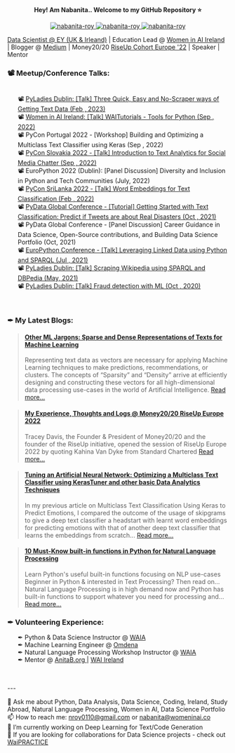 <p align="center"><strong> Hey! Am Nabanita.. Welcome to my GitHub Repository ⭐ </strong></p>

<p align="center">
<a href="https://www.linkedin.com/in/nabanita-roy/" target="_blank"><img src="https://img.shields.io/badge/LinkedIn-0077B5?" alt="nabanita-roy">
<a href="https://medium.com/@nroy0110" target="_blank"><img src="https://img.shields.io/badge/Medium-12100E?" alt="nabanita-roy">
<a href="https://www.kaggle.com/nabanitaroy" target="_blank"><img src="https://img.shields.io/badge/Kaggle-23bbfa?" alt="nabanita-roy">
</p>

Data Scientist @ [EY (UK & Irleand)](https://www.ey.com/en_ie) | Education Lead @ [Women in AI Ireland](https://www.linkedin.com/company/women-in-ai-ireland/?viewAsMember=true) | Blogger @ [Medium](https://nroy0110.medium.com/) | Money20/20 [RiseUp Cohort Europe '22](https://europe.money2020.com/attendee-stats/rise-up) | Speaker | Mentor
</br>

<h3>📽 Meetup/Conference Talks:</h3>
<div>
  <ul>
    </br>
    📽 <a href="https://www.youtube.com/watch?v=-TtzMLM9dT8" rel="noopener"> PyLadies Dublin: [Talk] Three Quick, Easy and No-Scraper ways of Getting Text Data (Feb , 2023)</a></br>
    📽 <a href="https://www.youtube.com/watch?v=xH8s9LIUxZ4" rel="noopener"> Women in AI Ireland: [Talk] WAITutorials - Tools for Python (Sep , 2022)</a><br/>
    📽 PyCon Portugal 2022 - [Workshop] Building and Optimizing a Multiclass Text Classifier using Keras (Sep , 2022)</br>
    📽 <a href="https://www.youtube.com/watch?v=W-N8Azy5iCw" rel="noopener"> PyCon Slovakia 2022 - [Talk] Introduction to Text Analytics for Social Media Chatter (Sep , 2022)</a></br>
    📽 EuroPython 2022 (Dublin): [Panel Discussion] Diversity and Inclusion in Python and Tech Communities (July, 2022) </br>
    📽 <a href="https://www.youtube.com/watch?v=ORHrobrJIig" rel="noopener"> PyCon SriLanka 2022 - [Talk] Word Embeddings for Text Classification (Feb , 2022)</a></br>
    📽 <a href="https://www.youtube.com/watch?v=kNLqQSqbO5k" rel="noopener"> PyData Global Conference - [Tutorial] Getting Started with Text Classification: Predict if Tweets are about Real Disasters (Oct , 2021)</a></br>
    📽 PyData Global Conference - [Panel Discussion] Career Guidance in Data Science, Open-Source contributions, and Building Data Science Portfolio (Oct, 2021) </br>
    📽 <a href="https://www.youtube.com/watch?v=LgA_RVOAbCI" rel="noopener"> EuroPython Conference - [Talk] Leveraging Linked Data using Python and SPARQL (Jul , 2021)</a></br>
    📽 <a href="https://www.youtube.com/watch?v=N5XXeZs5vz0" rel="noopener"> PyLadies Dublin: [Talk] Scraping Wikipedia using SPARQL and DBPedia (May, 2021) </a></br>
    📽 <a href="https://www.youtube.com/watch?v=-TtzMLM9dT8" rel="noopener"> PyLadies Dublin: [Talk] Fraud detection with ML (Oct , 2020)</a></br>
  </ul>
</div>
 
</br>
<h3>✒ My Latest Blogs:</h3>
<blockquote class="embedly-card"><h4><a href="https://medium.com/towards-data-science/other-ml-jargons-sparse-and-dense-representations-of-texts-for-machine-learning-21fcd7a01410">Other ML Jargons: Sparse and Dense Representations of Texts for Machine Learning</a></h4><p>Representing text data as vectors are necessary for applying Machine Learning techniques to make predictions, recommendations, or clusters. The concepts of “Sparsity” and “Density” arrive at efficiently designing and constructing these vectors for all high-dimensional data processing use-cases in the world of Artificial Intelligence. <a href="https://nroy0110.medium.com/my-experience-thoughts-and-logs-money20-20-riseup-europe-2022-b715caa3a5ca">Read more...</a></p></blockquote>

<blockquote class="embedly-card"><h4><a href="https://nroy0110.medium.com/my-experience-thoughts-and-logs-money20-20-riseup-europe-2022-b715caa3a5ca">My Experience, Thoughts and Logs @ Money20/20 RiseUp Europe 2022</a></h4><p>Tracey Davis, the Founder & President of Money20/20 and the founder of the RiseUp initiative, opened the session of RiseUp Europe 2022 by quoting Kahina Van Dyke from Standard Chartered <a href="https://medium.com/towards-data-science/other-ml-jargons-sparse-and-dense-representations-of-texts-for-machine-learning-21fcd7a01410">Read more...</a></p></blockquote>

<blockquote class="embedly-card"><h4><a href="https://towardsdatascience.com/how-i-improved-the-performance-of-a-multiclass-text-classifier-using-kerastune-and-other-basic-data-161a22625009">Tuning an Artificial Neural Network: Optimizing a Multiclass Text Classifier using KerasTuner and other basic Data Analytics Techniques</a></h4><p>In my previous article on Multiclass Text Classification Using Keras to Predict Emotions, I compared the outcome of the usage of skipgrams to give a deep text classifier a headstart with learnt word embeddings for predicting emotions with that of another deep text classifier that learns the embeddings from scratch... <a href="https://towardsdatascience.com/how-i-improved-the-performance-of-a-multiclass-text-classifier-using-kerastune-and-other-basic-data-161a22625009">Read more...</a></p></blockquote>

<blockquote class="embedly-card"><h4><a href="https://medium.com/geekculture/10-must-know-built-in-functions-in-python-for-natural-language-processing-a4408070cf2">10 Must-Know built-in functions in Python for Natural Language Processing</a></h4><p>Learn Python's useful built-in functions focusing on NLP use-cases Beginner in Python & interested in Text Processing? Then read on... Natural Language Processing is in high demand now and Python has built-in functions to support whatever you need for processing and... <a href="https://medium.com/geekculture/10-must-know-built-in-functions-in-python-for-natural-language-processing-a4408070cf2">Read more...</a></p></blockquote>

<h3>✒ Volunteering Experience:</h3>
  <ul>
  ✒ Python & Data Science Instructor @ <a href='https://www.womenaiacademy.com'>WAIA</a></br>
  ✒ Machine Learning Engineer @ <a href='https://omdena.com/'>Omdena</a></br>
  ✒ Natural Language Processing Workshop Instructor @ <a href='https://www.womenaiacademy.com'>WAIA</a></br>
  ✒ Mentor @ <a href='https://anitab.org/'>AnitaB.org </a> | <a href='https://www.womeninai.co/education'> WAI Ireland </a>
  </ul>

<!--
**royn5618/royn5618** is a ✨ _special_ ✨ repository because its `README.md` (this file) appears on your GitHub profile.

Here are some ideas to get you started:

- 🔭 I’m currently working on ...
- 🌱 I’m currently learning ...
- 👯 I’m looking to collaborate on ...
- 🤔 I’m looking for help with ...
- 💬 Ask me about ...
- 📫 How to reach me: ...
- 😄 Pronouns: ...
- ⚡ Fun fact: ...

![Roy's Github Stats](https://github-readme-stats.vercel.app/api?username=royn5618&show_icons=true&theme=radical)
-->
</br>
</br>
---
 
💬 Ask me about Python, Data Analysis, Data Science, Coding, Ireland, Study Abroad, Natural Language Processing, Women in AI, Data Science Portfolio</br>
📫 How to reach me: <a>nroy0110@gmail.com</a> or <a>nabanita@womeninai.co</a></br>
🔭 I’m currently working on Deep Learning for Text/Code Generation</br>
👯 If you are looking for collaborations for Data Science projects - check out [WaiPRACTICE](https://women-in-ai-ireland.github.io/WAIPracticeInfoPage/)
